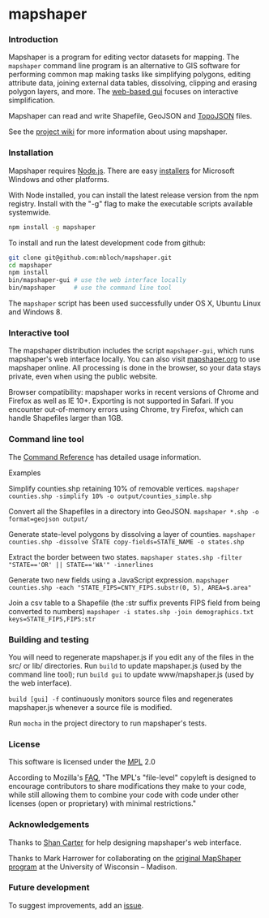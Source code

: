 # mapshaper

### Introduction

Mapshaper is a program for editing vector datasets for mapping. The `mapshaper` command line program is an alternative to GIS software for performing common map making tasks like simplifying polygons, editing attribute data, joining external data tables, dissolving, clipping and erasing polygon layers, and more. The [web-based gui](http://www.mapshaper.org) focuses on interactive simplification.

Mapshaper can read and write Shapefile, GeoJSON and [TopoJSON](https://github.com/mbostock/topojson/wiki) files.

See the [project wiki](https://github.com/mbloch/mapshaper/wiki) for more information about using mapshaper.

### Installation

Mapshaper requires [Node.js](http://nodejs.org). There are easy [installers](http://nodejs.org/download/) for Microsoft Windows and other platforms.

With Node installed, you can install the latest release version from the npm registry. Install with the "-g" flag to make the executable scripts available systemwide.

```bash
npm install -g mapshaper
```

To install and run the latest development code from github:

```bash
git clone git@github.com:mbloch/mapshaper.git
cd mapshaper
npm install
bin/mapshaper-gui # use the web interface locally
bin/mapshaper     # use the command line tool
```

The `mapshaper` script has been used successfully under OS X, Ubuntu Linux and Windows 8.

### Interactive tool

The mapshaper distribution includes the script `mapshaper-gui`, which runs mapshaper's web interface locally. You can also visit [mapshaper.org](http://www.mapshaper.org) to use mapshaper online. All processing is done in the browser, so your data stays private, even when using the public website.

Browser compatibility: mapshaper works in recent versions of Chrome and Firefox as well as IE 10+. Exporting is not supported in Safari. If you encounter out-of-memory errors using Chrome, try Firefox, which can handle Shapefiles larger than 1GB.

### Command line tool

The [Command Reference](https://github.com/mbloch/mapshaper/wiki/Command-Reference) has detailed usage information.

Examples

Simplify counties.shp retaining 10% of removable vertices.
`mapshaper counties.shp -simplify 10% -o output/counties_simple.shp`

Convert all the Shapefiles in a directory into GeoJSON.
`mapshaper *.shp -o format=geojson output/`

Generate state-level polygons by dissolving a layer of counties.
`mapshaper counties.shp -dissolve STATE copy-fields=STATE_NAME -o states.shp`

Extract the border between two states.
`mapshaper states.shp -filter "STATE=='OR' || STATE=='WA'" -innerlines`

Generate two new fields using a JavaScript expression.
`mapshaper counties.shp -each "STATE_FIPS=CNTY_FIPS.substr(0, 5), AREA=$.area"`

Join a csv table to a Shapefile (the :str suffix prevents FIPS field from being converted to numbers)
`mapshaper -i states.shp -join demographics.txt keys=STATE_FIPS,FIPS:str`

### Building and testing

You will need to regenerate mapshaper.js if you edit any of the files in the src/ or lib/ directories. Run `build` to update mapshaper.js (used by the command line tool); run `build gui` to update www/mapshaper.js (used by the web interface).

`build [gui] -f` continuously monitors source files and regenerates  mapshaper.js whenever a source file is modified.

Run `mocha` in the project directory to run mapshaper's tests.

### License

This software is licensed under the [MPL](http://www.mozilla.org/MPL/2.0/) 2.0

According to Mozilla's [FAQ](http://www.mozilla.org/MPL/2.0/FAQ.html), "The MPL's "file-level" copyleft is designed to encourage contributors to share modifications they make to your code, while still allowing them to combine your code with code under other licenses (open or proprietary) with minimal restrictions."

### Acknowledgements

Thanks to [Shan Carter](https://github.com/shancarter) for help designing mapshaper's web interface.

Thanks to Mark Harrower for collaborating on the [original MapShaper program](http://mapshaper.com/test/OldMapShaper.swf) at the University of Wisconsin &ndash; Madison.

### Future development

To suggest improvements, add an [issue](https://github.com/mbloch/mapshaper/issues).
